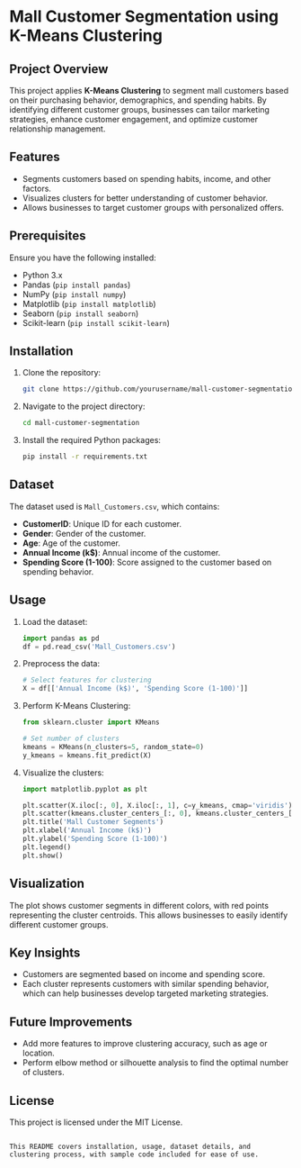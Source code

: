# Mall Customer Segmentation using K-Means Clustering

## Project Overview
This project applies **K-Means Clustering** to segment mall customers based on their purchasing behavior, demographics, and spending habits. By identifying different customer groups, businesses can tailor marketing strategies, enhance customer engagement, and optimize customer relationship management.

## Features
- Segments customers based on spending habits, income, and other factors.
- Visualizes clusters for better understanding of customer behavior.
- Allows businesses to target customer groups with personalized offers.

## Prerequisites
Ensure you have the following installed:
- Python 3.x
- Pandas (`pip install pandas`)
- NumPy (`pip install numpy`)
- Matplotlib (`pip install matplotlib`)
- Seaborn (`pip install seaborn`)
- Scikit-learn (`pip install scikit-learn`)

## Installation
1. Clone the repository:
   ```bash
   git clone https://github.com/yourusername/mall-customer-segmentation.git
   ```
2. Navigate to the project directory:
   ```bash
   cd mall-customer-segmentation
   ```
3. Install the required Python packages:
   ```bash
   pip install -r requirements.txt
   ```

## Dataset
The dataset used is `Mall_Customers.csv`, which contains:
- **CustomerID**: Unique ID for each customer.
- **Gender**: Gender of the customer.
- **Age**: Age of the customer.
- **Annual Income (k$)**: Annual income of the customer.
- **Spending Score (1-100)**: Score assigned to the customer based on spending behavior.

## Usage
1. Load the dataset:
   ```python
   import pandas as pd
   df = pd.read_csv('Mall_Customers.csv')
   ```

2. Preprocess the data:
   ```python
   # Select features for clustering
   X = df[['Annual Income (k$)', 'Spending Score (1-100)']]
   ```

3. Perform K-Means Clustering:
   ```python
   from sklearn.cluster import KMeans

   # Set number of clusters
   kmeans = KMeans(n_clusters=5, random_state=0)
   y_kmeans = kmeans.fit_predict(X)
   ```

4. Visualize the clusters:
   ```python
   import matplotlib.pyplot as plt

   plt.scatter(X.iloc[:, 0], X.iloc[:, 1], c=y_kmeans, cmap='viridis')
   plt.scatter(kmeans.cluster_centers_[:, 0], kmeans.cluster_centers_[:, 1], s=300, c='red', label='Centroids')
   plt.title('Mall Customer Segments')
   plt.xlabel('Annual Income (k$)')
   plt.ylabel('Spending Score (1-100)')
   plt.legend()
   plt.show()
   ```

## Visualization
The plot shows customer segments in different colors, with red points representing the cluster centroids. This allows businesses to easily identify different customer groups.

## Key Insights
- Customers are segmented based on income and spending score.
- Each cluster represents customers with similar spending behavior, which can help businesses develop targeted marketing strategies.

## Future Improvements
- Add more features to improve clustering accuracy, such as age or location.
- Perform elbow method or silhouette analysis to find the optimal number of clusters.

## License
This project is licensed under the MIT License.
```

This README covers installation, usage, dataset details, and clustering process, with sample code included for ease of use.
